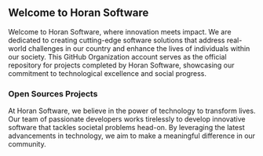 ## Welcome to Horan Software

Welcome to Horan Software, where innovation meets impact. We are dedicated to creating cutting-edge software solutions that address real-world challenges in our country and enhance the lives of individuals within our society. This GitHub Organization account serves as the official repository for projects completed by Horan Software, showcasing our commitment to technological excellence and social progress.

### Open Sources Projects

At Horan Software, we believe in the power of technology to transform lives. Our team of passionate developers works tirelessly to develop innovative software that tackles societal problems head-on. By leveraging the latest advancements in technology, we aim to make a meaningful difference in our community.

